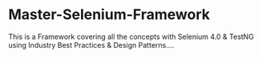 # Master-Selenium-Framework
This is a Framework covering all the concepts with Selenium 4.0 & TestNG using Industry Best Practices & Design Patterns....

